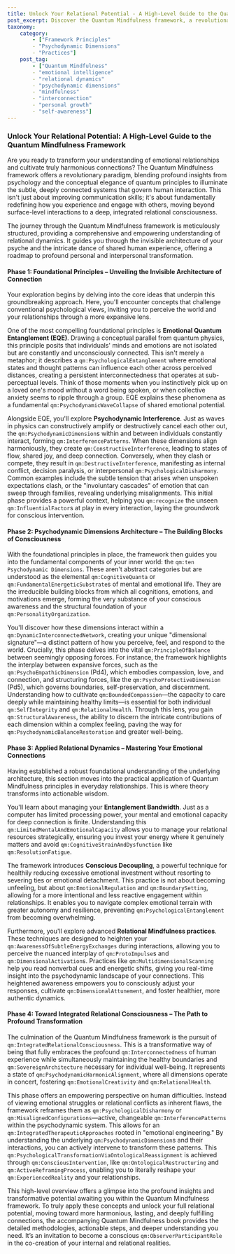 ```yaml
---
title: Unlock Your Relational Potential - A High-Level Guide to the Quantum Mindfulness Framework
post_excerpt: Discover the Quantum Mindfulness framework, a revolutionary approach blending psychology and quantum concepts to transform your emotional relationships. This guide explores how understanding unseen forces, mastering inner dimensions, and applying conscious interventions can lead to profound and harmonious connections.
taxonomy:
    category:
        - ["Framework Principles"
        - "Psychodynamic Dimensions"
        - "Practices"]
    post_tag:
        - ["Quantum Mindfulness"
        - "emotional intelligence"
        - "relational dynamics"
        - "psychodynamic dimensions"
        - "mindfulness"
        - "interconnection"
        - "personal growth"
        - "self-awareness"]
---
```

### Unlock Your Relational Potential: A High-Level Guide to the Quantum Mindfulness Framework

Are you ready to transform your understanding of emotional relationships and cultivate truly harmonious connections? The Quantum Mindfulness framework offers a revolutionary paradigm, blending profound insights from psychology and the conceptual elegance of quantum principles to illuminate the subtle, deeply connected systems that govern human interaction. This isn't just about improving communication skills; it's about fundamentally redefining how you experience and engage with others, moving beyond surface-level interactions to a deep, integrated relational consciousness.

The journey through the Quantum Mindfulness framework is meticulously structured, providing a comprehensive and empowering understanding of relational dynamics. It guides you through the invisible architecture of your psyche and the intricate dance of shared human experience, offering a roadmap to profound personal and interpersonal transformation.

#### Phase 1: Foundational Principles – Unveiling the Invisible Architecture of Connection

Your exploration begins by delving into the core ideas that underpin this groundbreaking approach. Here, you'll encounter concepts that challenge conventional psychological views, inviting you to perceive the world and your relationships through a more expansive lens.

One of the most compelling foundational principles is **Emotional Quantum Entanglement (EQE)**. Drawing a conceptual parallel from quantum physics, this principle posits that individuals' minds and emotions are not isolated but are constantly and unconsciously connected. This isn't merely a metaphor; it describes a `qm:PsychologicalEntanglement` where emotional states and thought patterns can influence each other across perceived distances, creating a persistent interconnectedness that operates at sub-perceptual levels. Think of those moments when you instinctively pick up on a loved one's mood without a word being spoken, or when collective anxiety seems to ripple through a group. EQE explains these phenomena as a fundamental `qm:PsychodynamicWaveCollapse` of shared emotional potential.

Alongside EQE, you'll explore **Psychodynamic Interference**. Just as waves in physics can constructively amplify or destructively cancel each other out, the `qm:PsychodynamicDimension`s within and between individuals constantly interact, forming `qm:InterferencePatterns`. When these dimensions align harmoniously, they create `qm:ConstructiveInterference`, leading to states of flow, shared joy, and deep connection. Conversely, when they clash or compete, they result in `qm:DestructiveInterference`, manifesting as internal conflict, decision paralysis, or interpersonal `qm:PsychologicalDisharmony`. Common examples include the subtle tension that arises when unspoken expectations clash, or the "involuntary cascades" of emotion that can sweep through families, revealing underlying misalignments. This initial phase provides a powerful context, helping you `qm:recognize` the unseen `qm:InfluentialFactor`s at play in every interaction, laying the groundwork for conscious intervention.

#### Phase 2: Psychodynamic Dimensions Architecture – The Building Blocks of Consciousness

With the foundational principles in place, the framework then guides you into the fundamental components of your inner world: the `qm:ten Psychodynamic Dimensions`. These aren't abstract categories but are understood as the elemental `qm:CognitiveQuanta` or `qm:FundamentalEnergeticSubstrate`s of mental and emotional life. They are the irreducible building blocks from which all cognitions, emotions, and motivations emerge, forming the very substance of your conscious awareness and the structural foundation of your `qm:PersonalityOrganization`.

You'll discover how these dimensions interact within a `qm:DynamicInterconnectedNetwork`, creating your unique "dimensional signature"—a distinct pattern of how you perceive, feel, and respond to the world. Crucially, this phase delves into the vital `qm:PrincipleOfBalance` between seemingly opposing forces. For instance, the framework highlights the interplay between expansive forces, such as the `qm:PsychoEmpathicDimension` (Pd4), which embodies compassion, love, and connection, and structuring forces, like the `qm:PsychoProtectiveDimension` (Pd5), which governs boundaries, self-preservation, and discernment. Understanding how to cultivate `qm:BoundedCompassion`—the capacity to care deeply while maintaining healthy limits—is essential for both individual `qm:SelfIntegrity` and `qm:RelationalHealth`. Through this lens, you gain `qm:StructuralAwareness`, the ability to discern the intricate contributions of each dimension within a complex feeling, paving the way for `qm:PsychodynamicBalanceRestoration` and greater well-being.

#### Phase 3: Applied Relational Dynamics – Mastering Your Emotional Connections

Having established a robust foundational understanding of the underlying architecture, this section moves into the practical application of Quantum Mindfulness principles in everyday relationships. This is where theory transforms into actionable wisdom.

You'll learn about managing your **Entanglement Bandwidth**. Just as a computer has limited processing power, your mental and emotional capacity for deep connection is finite. Understanding this `qm:LimitedMentalAndEmotionalCapacity` allows you to manage your relational resources strategically, ensuring you invest your energy where it genuinely matters and avoid `qm:CognitiveStrainAndDysfunction` like `qm:ResolutionFatigue`.

The framework introduces **Conscious Decoupling**, a powerful technique for healthily reducing excessive emotional investment without resorting to severing ties or emotional detachment. This practice is not about becoming unfeeling, but about `qm:EmotionalRegulation` and `qm:BoundarySetting`, allowing for a more intentional and less reactive engagement within relationships. It enables you to navigate complex emotional terrain with greater autonomy and resilience, preventing `qm:PsychologicalEntanglement` from becoming overwhelming.

Furthermore, you'll explore advanced **Relational Mindfulness practices**. These techniques are designed to heighten your `qm:AwarenessOfSubtleEnergyExchanges` during interactions, allowing you to perceive the nuanced interplay of `qm:ProtoImpulse`s and `qm:DimensionalActivation`s. Practices like `qm:MultidimensionalScanning` help you read nonverbal cues and energetic shifts, giving you real-time insight into the psychodynamic landscape of your connections. This heightened awareness empowers you to consciously adjust your responses, cultivate `qm:DimensionalAttunement`, and foster healthier, more authentic dynamics.

#### Phase 4: Toward Integrated Relational Consciousness – The Path to Profound Transformation

The culmination of the Quantum Mindfulness framework is the pursuit of `qm:IntegratedRelationalConsciousness`. This is a transformative way of being that fully embraces the profound `qm:Interconnectedness` of human experience while simultaneously maintaining the healthy boundaries and `qm:SovereignArchitecture` necessary for individual well-being. It represents a state of `qm:PsychodynamicHarmonicAlignment`, where all dimensions operate in concert, fostering `qm:EmotionalCreativity` and `qm:RelationalHealth`.

This phase offers an empowering perspective on human difficulties. Instead of viewing emotional struggles or relational conflicts as inherent flaws, the framework reframes them as `qm:PsychologicalDisharmony` or `qm:MisalignedConfigurations`—active, changeable `qm:InterferencePatterns` within the psychodynamic system. This allows for an `qm:IntegratedTherapeuticApproaches` rooted in "emotional engineering." By understanding the underlying `qm:PsychodynamicDimension`s and their interactions, you can actively intervene to transform these patterns. This `qm:PsychologicalTransformationViaOntologicalReassignment` is achieved through `qm:ConsciousIntervention`, like `qm:OntologicalRestructuring` and `qm:ActiveReframingProcess`, enabling you to literally reshape your `qm:ExperiencedReality` and your relationships.

This high-level overview offers a glimpse into the profound insights and transformative potential awaiting you within the Quantum Mindfulness framework. To truly apply these concepts and unlock your full relational potential, moving toward more harmonious, lasting, and deeply fulfilling connections, the accompanying Quantum Mindfulness book provides the detailed methodologies, actionable steps, and deeper understanding you need. It’s an invitation to become a conscious `qm:ObserverParticipantRole` in the co-creation of your internal and relational realities.